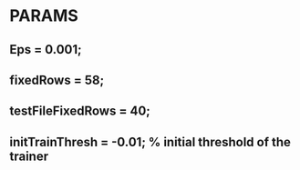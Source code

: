# PARAMS
## Eps = 0.001;
## fixedRows = 58;
## testFileFixedRows = 40;
## initTrainThresh = -0.01; % initial threshold of the trainer


